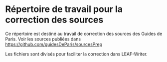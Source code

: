 # Répertoire de travail pour la correction des sources

Ce répertoire est destiné au travail de correction des sources des Guides de Paris. Voir les sources publiées dans https://github.com/guidesDeParis/sourcesPrep

Les fichiers sont divisés pour faciliter la correction dans LEAF-Writer.
 
